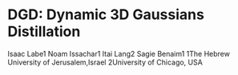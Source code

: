 # DGD: Dynamic 3D Gaussians Distillation

Isaac Labe1   Noam Issachar1   Itai Lang2   Sagie Benaim1
1The Hebrew University of Jerusalem,Israel   2University of Chicago, USA
